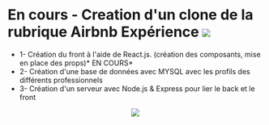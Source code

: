 

# En cours - Creation d'un clone de la rubrique Airbnb Expérience <img src="https://img.icons8.com/color/48/000000/airbnb.png"/>
<ul>
<li>1- Création du front à l'aide de React.js. (création des composants, mise en place des props)* EN COURS*</li>
<li>2- Création d'une base de données avec MYSQL avec les profils des différents professionnels </li>
<li>3- Création d'un serveur avec Node.js & Express pour lier le back et le front </li>
</ul>
<div align="center">
<img src="https://media.giphy.com/media/l4FGjq205dsq8mcw0/giphy.gif"/>
</div>
